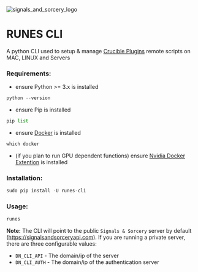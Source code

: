 ![signals_and_sorcery_logo](https://storage.googleapis.com/docs-assets/sas_runes_cli_2.png)
# RUNES CLI
A python CLI used to setup &amp; manage [Crucible Plugins](https://dawnet.tools/) remote scripts on MAC, LINUX and Servers

### Requirements:

- ensure Python >= 3.x is installed
```python
python --version
```

- ensure Pip is installed
```python
pip list
```

- ensure [Docker](https://www.docker.com/) is installed
```python
which docker
```

- (if you plan to run GPU dependent functions) ensure [Nvidia Docker Extention](https://docs.nvidia.com/datacenter/cloud-native/container-toolkit/latest/install-guide.html) is installed

### Installation:
 
```python
sudo pip install -U runes-cli
```

### Usage:

```python
runes
```

**Note:** The CLI will point to the public `Signals & Sorcery` server by default (https://signalsandsorceryapi.com).  If you are running a private server, there are three configurable values:

- `DN_CLI_API` - The domain/ip of the server
- `DN_CLI_AUTH` - The domain/ip of the authentication server 




